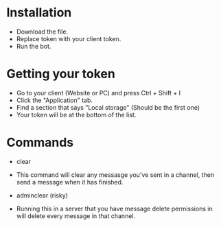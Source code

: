 # Installation
- Download the file.
- Replace token with your client token.
- Run the bot.
# Getting your token
- Go to your client (Website or PC) and press Ctrl + Shift + I
- Click the "Application" tab.
- Find a section that says "Local storage" (Should be the first one)
- Your token will be at the bottom of the list.
# Commands
* clear
- This command will clear any messasge you've sent in a channel, then send a message when it has finished.
* adminclear (risky)
- Running this in a server that you have message delete permissions in will delete every message in that channel.

